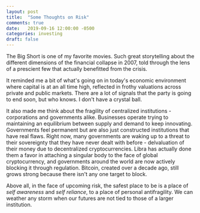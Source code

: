 ```yaml
---
layout: post
title:  "Some Thoughts on Risk"
comments: true
date:   2019-09-16 12:00:00 -0500
categories: investing
draft: false
---
```


The Big Short is one of my favorite movies. Such great storytelling about the different dimensions of the financial collapse in 2007, told through the lens of a prescient few that actually benefitted from the crisis. 

It reminded me a bit of what's going on in today's economic environment where capital is at an all time high, reflected in frothy valuations across private and public markets. There are a lot of signals that the party is going to end soon, but who knows. I don't have a crystal ball.

It also made me think about the fragility of centralized institutions - corporations and governments alike. Businesses operate trying to maintaining an equilibrium between supply and demand to keep innovating. Governments feel permanent but are also just constructed institutions that have real flaws. Right now, many governments are waking up to a threat to their sovereignty that they have never dealt with before - delvaluation of their money due to decentralized cryptocurrencies. Libra has actually done them a favor in attaching a singular body to the face of global cryptocurrency, and governments around the world are now actively blocking it through regulation. Bitcoin, created over a decade ago, still grows strong because there isn't any one target to block.

Above all, in the face of upcoming risk, the safest place to be is a place of _self awareness_ and _self reliance_, to a place of personal antifragility. We can weather any storm when our futures are not tied to those of a larger institution.